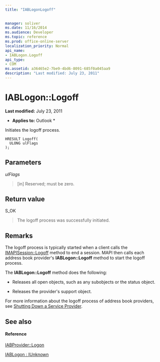 ```yaml
---
title: "IABLogonLogoff"
 
 
manager: soliver
ms.date: 11/16/2014
ms.audience: Developer
ms.topic: reference
ms.prod: office-online-server
localization_priority: Normal
api_name:
- IABLogon.Logoff
api_type:
- COM
ms.assetid: a36465e2-7be9-4bd6-8091-685f0a045aa9
description: "Last modified: July 23, 2011"
---
```


# IABLogon::Logoff

 **Last modified:** July 23, 2011 
  
 * **Applies to:** Outlook * 
  
Initiates the logoff process.
  
```
HRESULT Logoff(
  ULONG ulFlags
);
```

## Parameters

 _ulFlags_
  
> [in] Reserved; must be zero.
    
## Return value

S_OK 
  
> The logoff process was successfully initiated.
    
## Remarks

The logoff process is typically started when a client calls the [IMAPISession::Logoff](imapisession-logoff.md) method to end a session. MAPI then calls each address book provider's **IABLogon::Logoff** method to start the logoff process. 
  
The **IABLogon::Logoff** method does the following: 
  
- Releases all open objects, such as any subobjects or the status object.
    
- Releases the provider's support object.
    
For more information about the logoff process of address book providers, see [Shutting Down a Service Provider](shutting-down-a-service-provider.md).
  
## See also

#### Reference

[IABProvider::Logon](iabprovider-logon.md)
  
[IABLogon : IUnknown](iablogoniunknown.md)

